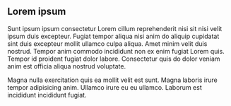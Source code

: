 ## Lorem ipsum
Sunt ipsum ipsum consectetur Lorem cillum reprehenderit nisi sit nisi velit ipsum duis excepteur. Fugiat tempor aliqua nisi anim do aliquip cupidatat sint duis excepteur mollit ullamco culpa aliqua. Amet minim velit duis nostrud. Tempor anim commodo incididunt non ex enim fugiat Lorem quis. Tempor id proident fugiat dolor labore. Consectetur quis do dolor veniam anim est officia aliqua nostrud voluptate.


Magna nulla exercitation quis ea mollit velit est sunt. Magna laboris irure tempor adipisicing anim. Ullamco irure eu eu ullamco. Laborum est incididunt incididunt fugiat.

